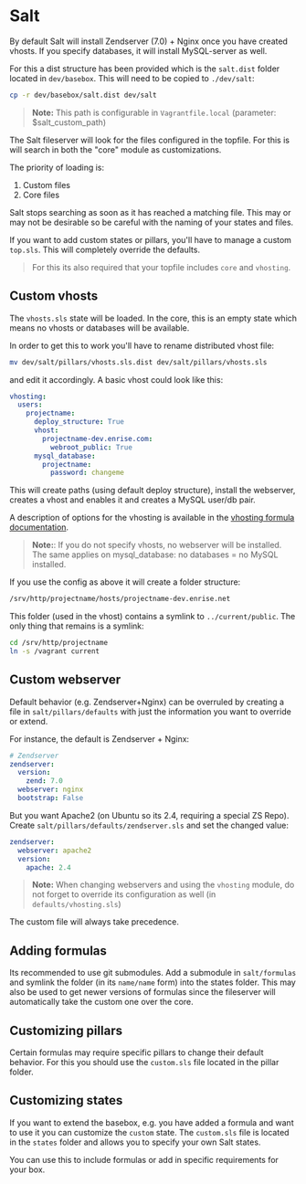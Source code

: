# Salt

By default Salt will install Zendserver (7.0) + Nginx once you have created vhosts. If you specify databases, it
will install MySQL-server as well.

For this a dist structure has been provided which is the `salt.dist` folder located in `dev/basebox`. This will
need to be copied to `./dev/salt`:

```sh
cp -r dev/basebox/salt.dist dev/salt
```

> **Note:** This path is configurable in `Vagrantfile.local` (parameter: $salt_custom_path)

The Salt fileserver will look for the files configured in the topfile.
For this is will search in both the "core" module as customizations.

The priority of loading is:

1. Custom files
1. Core files

Salt stops searching as soon as it has reached a matching file.
This may or may not be desirable so be careful with the naming of your states and files.

If you want to add custom states or pillars, you'll have to manage a custom `top.sls`.
This will completely override the defaults.

> For this its also required that your topfile includes `core` and `vhosting`.

## Custom vhosts

The `vhosts.sls` state will be loaded. In the core, this is an empty state which means no vhosts or databases
will be available.

In order to get this to work you'll have to rename distributed vhost file:

```sh
mv dev/salt/pillars/vhosts.sls.dist dev/salt/pillars/vhosts.sls
```

and edit it accordingly. A basic vhost could look like this:

```yaml
vhosting:
  users:
    projectname:
      deploy_structure: True
      vhost:
        projectname-dev.enrise.com:
          webroot_public: True
      mysql_database:
        projectname:
          password: changeme
```

This will create paths (using default deploy structure), install the webserver, creates a vhost and enables
it and creates a MySQL user/db pair.

A description of options for the vhosting is available in the
[vhosting formula documentation](https://github.com/enrise/vhosting-formula).

> **Note:**: If you do not specify vhosts, no webserver will be installed. The same applies on mysql_database:
> no databases = no MySQL installed.

If you use the config as above it will create a folder structure:

```sh
/srv/http/projectname/hosts/projectname-dev.enrise.net
```

This folder (used in the vhost) contains a symlink to `../current/public`.
The only thing that remains is a symlink:

```sh
cd /srv/http/projectname
ln -s /vagrant current
```

## Custom webserver

Default behavior (e.g. Zendserver+Nginx) can be overruled by creating a file in `salt/pillars/defaults` with
just the information you want to override or extend.

For instance, the default is Zendserver + Nginx:

```yaml
# Zendserver
zendserver:
  version:
    zend: 7.0
  webserver: nginx
  bootstrap: False
```

But you want Apache2 (on Ubuntu so its 2.4, requiring a special ZS Repo).
Create `salt/pillars/defaults/zendserver.sls` and set the changed value:

```yaml
zendserver:
  webserver: apache2
  version:
    apache: 2.4
```

> **Note:** When changing webservers and using the `vhosting` module, do not forget to override its
> configuration as well (in `defaults/vhosting.sls`)

The custom file will always take precedence.

## Adding formulas

Its recommended to use git submodules.
Add a submodule in `salt/formulas` and symlink the folder (in its `name/name` form) into the states folder.
This may also be used to get newer versions of formulas since the fileserver will automatically take the
custom one over the core.

## Customizing pillars

Certain formulas may require specific pillars to change their default behavior.
For this you should use the `custom.sls` file located in the pillar folder.

## Customizing states

If you want to extend the basebox, e.g. you have added a formula and want to use it you can customize
the `custom` state. The `custom.sls` file is located in the `states` folder and allows you to specify
your own Salt states.

You can use this to include formulas or add in specific requirements for your box.
